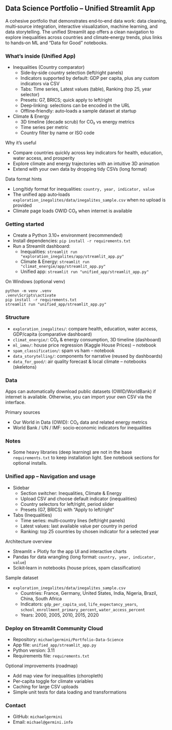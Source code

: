 ## Data Science Portfolio – Unified Streamlit App

A cohesive portfolio that demonstrates end‑to‑end data work: data cleaning, multi‑source integration, interactive visualization, machine learning, and data storytelling. The unified Streamlit app offers a clean navigation to explore inequalities across countries and climate‑energy trends, plus links to hands‑on ML and “Data for Good” notebooks.

### What’s inside (Unified App)
- Inequalities (Country comparator)
  - Side‑by‑side country selection (left/right panels)
  - Indicators supported by default: GDP per capita, plus any custom indicators via CSV
  - Tabs: Time series, Latest values (table), Ranking (top 25, year selector)
  - Presets: G7, BRICS; quick apply to left/right
  - Deep‑linking: selections can be encoded in the URL
  - Offline‑friendly: auto‑loads a sample dataset at startup
- Climate & Energy
  - 3D timeline (decade scrub) for CO₂ vs energy metrics
  - Time series per metric
  - Country filter by name or ISO code

Why it’s useful
- Compare countries quickly across key indicators for health, education, water access, and prosperity
- Explore climate and energy trajectories with an intuitive 3D animation
- Extend with your own data by dropping tidy CSVs (long format)

Data format hints
- Long/tidy format for inequalities: `country, year, indicator, value`
- The unified app auto‑loads `exploration_inegalites/data/inegalites_sample.csv` when no upload is provided
- Climate page loads OWID CO₂ when internet is available

### Getting started
- Create a Python 3.10+ environment (recommended)
- Install dependencies: `pip install -r requirements.txt`
- Run a Streamlit dashboard:
  - Inequalities: `streamlit run "exploration_inegalites/app/streamlit_app.py"`
  - Climate & Energy: `streamlit run "climat_energie/app/streamlit_app.py"`
  - Unified app: `streamlit run "unified_app/streamlit_app.py"`

On Windows (optional venv)
```
python -m venv .venv
.venv\Scripts\activate
pip install -r requirements.txt
streamlit run "unified_app/streamlit_app.py"
```

### Structure
- `exploration_inegalites/`: compare health, education, water access, GDP/capita (comparative dashboard)
- `climat_energie/`: CO₂ & energy consumption, 3D timeline (dashboard)
- `ml_immo/`: house price regression (Kaggle House Prices) – notebook
- `spam_classification/`: spam vs ham – notebook
- `data_storytelling/`: components for narrative (reused by dashboards)
- `data_for_good/`: air quality forecast & local climate – notebooks (skeletons)

### Data
Apps can automatically download public datasets (OWID/WorldBank) if internet is available. Otherwise, you can import your own CSV via the interface.

Primary sources
- Our World in Data (OWID): CO₂ data and related energy metrics
- World Bank / UN / IMF: socio‑economic indicators for inequalities

### Notes
- Some heavy libraries (deep learning) are not in the base `requirements.txt` to keep installation light. See notebook sections for optional installs.

### Unified app – Navigation and usage
- Sidebar
  - Section switcher: Inequalities, Climate & Energy
  - Upload CSV and choose default indicator (inequalities)
  - Country selectors for left/right, period slider
  - Presets (G7, BRICS) with “Apply to left/right”
- Tabs (Inequalities)
  - Time series: multi‑country lines (left/right panels)
  - Latest values: last available value per country in period
  - Ranking: top 25 countries by chosen indicator for a selected year

Architecture overview
- Streamlit + Plotly for the app UI and interactive charts
- Pandas for data wrangling (long format: `country, year, indicator, value`)
- Scikit‑learn in notebooks (house prices, spam classification)

Sample dataset
- `exploration_inegalites/data/inegalites_sample.csv`
  - Countries: France, Germany, United States, India, Nigeria, Brazil, China, South Africa
  - Indicators: `gdp_per_capita_usd`, `life_expectancy_years`, `school_enrollment_primary_percent`, `water_access_percent`
  - Years: 2000, 2005, 2010, 2015, 2020

### Deploy on Streamlit Community Cloud
- Repository: `michaelgermini/Portfolio-Data-Science`
- App file: `unified_app/streamlit_app.py`
- Python version: 3.11
- Requirements file: `requirements.txt`

Optional improvements (roadmap)
- Add map view for inequalities (choropleth)
- Per‑capita toggle for climate variables
- Caching for large CSV uploads
- Simple unit tests for data loading and transformations

### Contact
- GitHub: `michaelgermini`  
- Email: `michael@germini.info`



